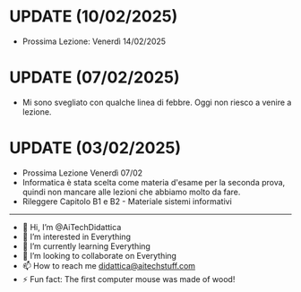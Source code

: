 # UPDATE (10/02/2025)
- Prossima Lezione: Venerdì 14/02/2025

# UPDATE (07/02/2025)
- Mi sono svegliato con qualche linea di febbre. Oggi non riesco a venire a lezione. 

# UPDATE (03/02/2025)
- Prossima Lezione Venerdì 07/02
- Informatica è stata scelta come materia d'esame per la seconda prova, quindi non mancare alle lezioni che abbiamo molto da fare.
- Rileggere Capitolo B1 e B2 - Materiale sistemi informativi

---

- 👋 Hi, I’m @AiTechDidattica
- 👀 I’m interested in Everything
- 🌱 I’m currently learning Everything
- 💞️ I’m looking to collaborate on Everything
- 📫 How to reach me didattica@aitechstuff.com
- ⚡ Fun fact: The first computer mouse was made of wood!

<!---
AiTechDidattica/AiTechDidattica is a ✨ special ✨ repository because its `README.md` (this file) appears on your GitHub profile.
You can click the Preview link to take a look at your changes.
--->
